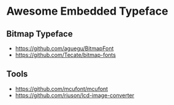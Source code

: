 # Awesome Embedded Typeface

## Bitmap Typeface

- <https://github.com/aguegu/BitmapFont>
- <https://github.com/Tecate/bitmap-fonts>

## Tools

- <https://github.com/mcufont/mcufont>
- <https://github.com/riuson/lcd-image-converter>
